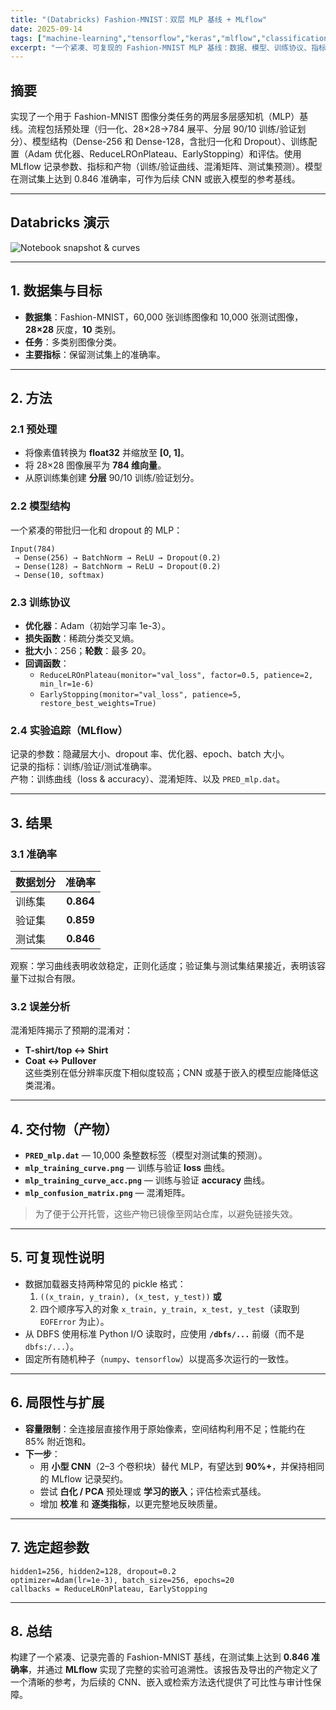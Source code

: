 ```yaml
---
title: "(Databricks) Fashion-MNIST：双层 MLP 基线 + MLflow"
date: 2025-09-14
tags: ["machine-learning","tensorflow","keras","mlflow","classification","mnist"]
excerpt: "一个紧凑、可复现的 Fashion-MNIST MLP 基线：数据、模型、训练协议、指标、误差分析与交付物。"
---
```


## 摘要
实现了一个用于 Fashion-MNIST 图像分类任务的两层多层感知机（MLP）基线。流程包括预处理（归一化、28×28→784 展平、分层 90/10 训练/验证划分）、模型结构（Dense-256 和 Dense-128，含批归一化和 Dropout）、训练配置（Adam 优化器、ReduceLROnPlateau、EarlyStopping）和评估。使用 MLflow 记录参数、指标和产物（训练/验证曲线、混淆矩阵、测试集预测）。模型在测试集上达到 0.846 准确率，可作为后续 CNN 或嵌入模型的参考基线。

---

## Databricks 演示

![Notebook snapshot & curves](/images/projects/project4/1.png)

---

## 1. 数据集与目标
- **数据集**：Fashion-MNIST，60,000 张训练图像和 10,000 张测试图像，**28×28** 灰度，**10** 类别。  
- **任务**：多类别图像分类。  
- **主要指标**：保留测试集上的准确率。

---

## 2. 方法

### 2.1 预处理
- 将像素值转换为 **float32** 并缩放至 **[0, 1]**。  
- 将 28×28 图像展平为 **784 维向量**。  
- 从原训练集创建 **分层** 90/10 训练/验证划分。

### 2.2 模型结构
一个紧凑的带批归一化和 dropout 的 MLP：
    
    Input(784)
     → Dense(256) → BatchNorm → ReLU → Dropout(0.2)
     → Dense(128) → BatchNorm → ReLU → Dropout(0.2)
     → Dense(10, softmax)

### 2.3 训练协议
- **优化器**：Adam（初始学习率 1e-3）。  
- **损失函数**：稀疏分类交叉熵。  
- **批大小**：256；**轮数**：最多 20。  
- **回调函数**：  
    - `ReduceLROnPlateau(monitor="val_loss", factor=0.5, patience=2, min_lr=1e-6)`  
    - `EarlyStopping(monitor="val_loss", patience=5, restore_best_weights=True)`

### 2.4 实验追踪（MLflow）
记录的参数：隐藏层大小、dropout 率、优化器、epoch、batch 大小。  
记录的指标：训练/验证/测试准确率。  
产物：训练曲线（loss & accuracy）、混淆矩阵、以及 `PRED_mlp.dat`。

---

## 3. 结果

### 3.1 准确率
| 数据划分 | 准确率 |
|:--|:--:|
| 训练集 | **0.864** |
| 验证集 | **0.859** |
| 测试集 | **0.846** |

观察：学习曲线表明收敛稳定，正则化适度；验证集与测试集结果接近，表明该容量下过拟合有限。

### 3.2 误差分析
混淆矩阵揭示了预期的混淆对：
- **T-shirt/top ↔ Shirt**
- **Coat ↔ Pullover**  
这些类别在低分辨率灰度下相似度较高；CNN 或基于嵌入的模型应能降低这类混淆。

---

## 4. 交付物（产物）
- **`PRED_mlp.dat`** — 10,000 条整数标签（模型对测试集的预测）。  
- **`mlp_training_curve.png`** — 训练与验证 **loss** 曲线。  
- **`mlp_training_curve_acc.png`** — 训练与验证 **accuracy** 曲线。  
- **`mlp_confusion_matrix.png`** — 混淆矩阵。  

> 为了便于公开托管，这些产物已镜像至网站仓库，以避免链接失效。

---

## 5. 可复现性说明
- 数据加载器支持两种常见的 pickle 格式：  
  1) `((x_train, y_train), (x_test, y_test))` **或**  
  2) 四个顺序写入的对象 `x_train, y_train, x_test, y_test`（读取到 `EOFError` 为止）。  
- 从 DBFS 使用标准 Python I/O 读取时，应使用 **`/dbfs/...`** 前缀（而不是 `dbfs:/...`）。  
- 固定所有随机种子（`numpy`、`tensorflow`）以提高多次运行的一致性。

---

## 6. 局限性与扩展
- **容量限制**：全连接层直接作用于原始像素，空间结构利用不足；性能约在 85% 附近饱和。  
- **下一步**：  
  - 用 **小型 CNN**（2–3 个卷积块）替代 MLP，有望达到 **90%+**，并保持相同的 MLflow 记录契约。  
  - 尝试 **白化 / PCA** 预处理或 **学习的嵌入**；评估检索式基线。  
  - 增加 **校准** 和 **逐类指标**，以更完整地反映质量。

---

## 7. 选定超参数
    
    hidden1=256, hidden2=128, dropout=0.2
    optimizer=Adam(lr=1e-3), batch_size=256, epochs=20
    callbacks = ReduceLROnPlateau, EarlyStopping

---

## 8. 总结
构建了一个紧凑、记录完善的 Fashion-MNIST 基线，在测试集上达到 **0.846 准确率**，并通过 **MLflow** 实现了完整的实验可追溯性。该报告及导出的产物定义了一个清晰的参考，为后续的 CNN、嵌入或检索方法迭代提供了可比性与审计性保障。

